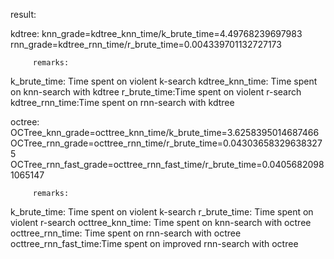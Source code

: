 result:
  
   kdtree:
          knn_grade=kdtree_knn_time/k_brute_time=4.49768239697983
          rnn_grade=kdtree_rnn_time/r_brute_time=0.004339701132727173
          
         remarks:
   k_brute_time: Time spent on violent k-search
   kdtree_knn_time: Time spent on  knn-search with kdtree
   r_brute_time:Time spent on violent r-search
   kdtree_rnn_time:Time spent on  rnn-search with kdtree


   octree:
          OCTree_knn_grade=octtree_knn_time/k_brute_time=3.6258395014687466
          OCTree_rnn_grade=octtree_rnn_time/r_brute_time=0.043036583296383275
          OCTree_rnn_fast_grade=octtree_rnn_fast_time/r_brute_time=0.04056820981065147
          
         remarks:
   k_brute_time: Time spent on violent k-search
   r_brute_time: Time spent on violent r-search
   octtree_knn_time: Time spent on  knn-search with octree
   octtree_rnn_time: Time spent on  rnn-search with octree
   octtree_rnn_fast_time:Time spent on improved  rnn-search with octree

